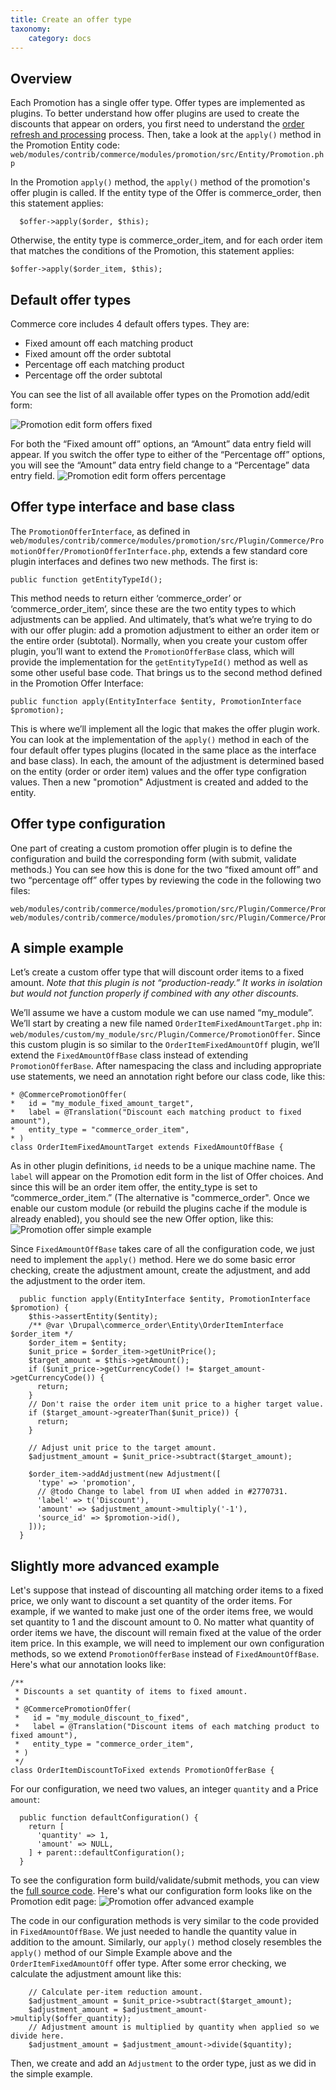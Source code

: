 ```yaml
---
title: Create an offer type
taxonomy:
    category: docs
---
```


## Overview
Each Promotion has a single offer type. Offer types are implemented as plugins. To better understand how offer plugins are used to create the discounts that appear on orders, you first need to understand the [order refresh and processing](https:../orders/order-refresh-and-process) process. Then, take a look at the `apply()` method in the Promotion Entity code: `web/modules/contrib/commerce/modules/promotion/src/Entity/Promotion.php`

In the Promotion `apply()` method, the `apply()` method of the promotion's offer plugin is called. If the entity type of the Offer is commerce_order, then this statement applies:
```
  $offer->apply($order, $this);
```
Otherwise, the entity type is commerce_order_item, and for each order item that matches the conditions of the Promotion, this statement applies:
```
$offer->apply($order_item, $this);
```
  
 ## Default offer types
 Commerce core includes 4 default offers types. They are:
* Fixed amount off each matching product
* Fixed amount off the order subtotal
* Percentage off each matching product
* Percentage off the order subtotal

You can see the list of all available offer types on the Promotion add/edit form:

![Promotion edit form offers fixed](../../images/Promotion_offers_fixed.png)

For both the “Fixed amount off” options, an “Amount” data entry field will appear. If you switch the offer type to either of the “Percentage off” options, you will see the “Amount” data entry field change to a “Percentage” data entry field.
![Promotion edit form offers percentage](../../images/Promotion_offers_percentage.png)

## Offer type interface and base class
The `PromotionOfferInterface`, as defined in `web/modules/contrib/commerce/modules/promotion/src/Plugin/Commerce/PromotionOffer/PromotionOfferInterface.php`, extends a few standard core plugin interfaces and defines two new methods. The first is:
```
public function getEntityTypeId();
```
This method needs to return either ‘commerce_order’ or ‘commerce_order_item’, since these are the two entity types to which adjustments can be applied. And ultimately, that’s what we’re trying to do with our offer plugin: add a promotion adjustment to either an order item or the entire order (subtotal). Normally, when you create your custom offer plugin, you’ll want to extend the `PromotionOfferBase` class, which will provide the implementation for the `getEntityTypeId()` method as well as some other useful base code.
That brings us to the second method defined in the Promotion Offer Interface:
```
public function apply(EntityInterface $entity, PromotionInterface $promotion);
```
This is where we’ll implement all the logic that makes the offer plugin work. You can look at the implementation of the `apply()` method in each of the four default offer types plugins (located in the same place as the interface and base class). In each, the amount of the adjustment is determined based on the entity (order or order item) values and the offer type configration values. Then a new "promotion" Adjustment is created and added to the entity.

## Offer type configuration
One part of creating a custom promotion offer plugin is to define the configuration and build the corresponding form (with submit, validate methods.) You can see how this is done for the two “fixed amount off” and two “percentage off” offer types by reviewing the code in the following two files:
```
web/modules/contrib/commerce/modules/promotion/src/Plugin/Commerce/PromotionOffer/FixedAmountOffBase.php
web/modules/contrib/commerce/modules/promotion/src/Plugin/Commerce/PromotionOffer/PercentageOffBase.php
```

## A simple example
Let’s create a custom offer type that will discount order items to a fixed amount. *Note that this plugin is not “production-ready.” It works in isolation but would not function properly if combined with any other discounts.*

We’ll assume we have a custom module we can use named “my_module”. We’ll start by creating a new file named `OrderItemFixedAmountTarget.php` in:
`web/modules/custom/my_module/src/Plugin/Commerce/PromotionOffer`. Since this custom plugin is so similar to the `OrderItemFixedAmountOff` plugin, we’ll extend the `FixedAmountOffBase` class instead of extending `PromotionOfferBase`. After namespacing the class and including appropriate use statements, we need an annotation right before our class code, like this:
 ```
 * @CommercePromotionOffer(
 *   id = "my_module_fixed_amount_target",
 *   label = @Translation("Discount each matching product to fixed amount"),
 *   entity_type = "commerce_order_item",
 * ) 
 class OrderItemFixedAmountTarget extends FixedAmountOffBase {
 ```
As in other plugin definitions, `id` needs to be a unique machine name. The `label` will appear on the Promotion edit form in the list of Offer choices. And since this will be an order item offer, the entity_type is set to “commerce_order_item.” (The alternative is "commerce_order". Once we enable our custom module (or rebuild the plugins cache if the module is already enabled), you should see the new Offer option, like this:
![Promotion offer simple example](../../images/Promotion_example_simple.png)

Since `FixedAmountOffBase` takes care of all the configuration code, we just need to implement the `apply()` method. Here we do some basic error checking, create the adjustment amount, create the adjustment, and add the adjustment to the order item.
```
  public function apply(EntityInterface $entity, PromotionInterface $promotion) {
    $this->assertEntity($entity);
    /** @var \Drupal\commerce_order\Entity\OrderItemInterface $order_item */
    $order_item = $entity;
    $unit_price = $order_item->getUnitPrice();
    $target_amount = $this->getAmount();
    if ($unit_price->getCurrencyCode() != $target_amount->getCurrencyCode()) {
      return;
    }
    // Don't raise the order item unit price to a higher target value.
    if ($target_amount->greaterThan($unit_price)) {
      return;
    }

    // Adjust unit price to the target amount.
    $adjustment_amount = $unit_price->subtract($target_amount);

    $order_item->addAdjustment(new Adjustment([
      'type' => 'promotion',
      // @todo Change to label from UI when added in #2770731.
      'label' => t('Discount'),
      'amount' => $adjustment_amount->multiply('-1'),
      'source_id' => $promotion->id(),
    ]));
  }
```
## Slightly more advanced example
Let's suppose that instead of discounting all matching order items to a fixed price, we only want to discount a set quantity of the order items. For example, if we wanted to make just one of the order items free, we would set quantity to 1 and the discount amount to 0. No matter what quantity of order items we have, the discount will remain fixed at the value of the order item price.
In this example, we will need to implement our own configuration methods, so we extend `PromotionOfferBase` instead of `FixedAmountOffBase`. Here's what our annotation looks like:
```
/**
 * Discounts a set quantity of items to fixed amount.
 *
 * @CommercePromotionOffer(
 *   id = "my_module_discount_to_fixed",
 *   label = @Translation("Discount items of each matching product to fixed amount"),
 *   entity_type = "commerce_order_item",
 * )
 */
class OrderItemDiscountToFixed extends PromotionOfferBase {
```
For our configuration, we need two values, an integer `quantity` and a Price `amount`:
```
  public function defaultConfiguration() {
    return [
      'quantity' => 1,
      'amount' => NULL,
    ] + parent::defaultConfiguration();
  }
```
To see the configuration form build/validate/submit methods, you can view the [full source code](https://gist.github.com/lisastreeter/d7bfeff9ef948c4cd3e7a1daad1c9b63). Here's what our configuration form looks like on the Promotion edit page:
![Promotion offer advanced example](Promotion_example_advanced.png)

The code in our configuration methods is very similar to the code provided in `FixedAmountOffBase`. We just needed to handle the quantity value in addition to the amount. Similarly, our `apply()` method closely resembles the `apply()` method of our Simple Example above and the `OrderItemFixedAmountOff` offer type. After some error checking, we calculate the adjustment amount like this:
```
    // Calculate per-item reduction amount.
    $adjustment_amount = $unit_price->subtract($target_amount);
    $adjustment_amount = $adjustment_amount->multiply($offer_quantity);
    // Adjustment amount is multiplied by quantity when applied so we divide here.
    $adjustment_amount = $adjustment_amount->divide($quantity);
```
Then, we create and add an `Adjustment` to the order type, just as we did in the simple example.
